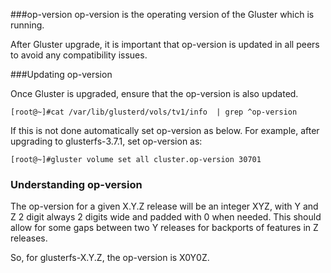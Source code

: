
###op-version
op-version is the operating version of the Gluster which is running.

After Gluster upgrade, it is important that op-version is updated in all peers to avoid any 
compatibility issues.

###Updating op-version

Once Gluster is upgraded, ensure that the op-version is also updated.

    [root@~]#cat /var/lib/glusterd/vols/tv1/info  | grep ^op-version


If this is not done automatically set op-version as below.
For example, after upgrading to glusterfs-3.7.1, set op-version as:

    [root@~]#gluster volume set all cluster.op-version 30701

### Understanding op-version

The op-version for a given X.Y.Z release will be an integer XYZ, with
Y and Z 2 digit always 2 digits wide and padded with 0 when needed. This
should allow for some gaps between two Y releases for backports of features
in Z releases.
 
So, for glusterfs-X.Y.Z, the op-version is X0Y0Z.


